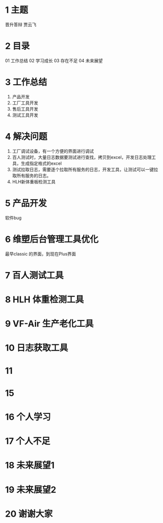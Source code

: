 # 1 主题
晋升答辩
贾云飞

# 2 目录
01 工作总结
02 学习成长
03 存在不足
04 未来展望

# 3 工作总结
1. 产品开发
2. 工厂工具开发
3. 售后工具开发
4. 测试工具开发
# 4 解决问题
1. 工厂调试设备，有一个方便的界面进行调试
2. 百人测试时，大量日志数据要测试进行查找，拷贝到excel，开发日志处理工具，生成指定格式的excel
3. 测试拉取日志，需要逐个拉取所有服务的日志，开发工具，让测试可以一键拉取所有服务的日志。
4. HLH新体重板检测工具

# 5 产品开发
软件bug

# 6 维塑后台管理工具优化
最早classic 的界面，到现在Plus界面

# 7 百人测试工具

# 8 HLH 体重检测工具

# 9 VF-Air 生产老化工具

# 10 日志获取工具

# 11 


# 15 
# 16 个人学习
# 17 个人不足
# 18 未来展望1
# 19 未来展望2
# 20 谢谢大家

<!--stackedit_data:
eyJoaXN0b3J5IjpbMjM3ODM2NDU0LC0xNzQxNzEwMTE0LDIwOD
U3OTc3MTAsMTI3OTgwMzg3MCwxMDcyODE2ODE3XX0=
-->